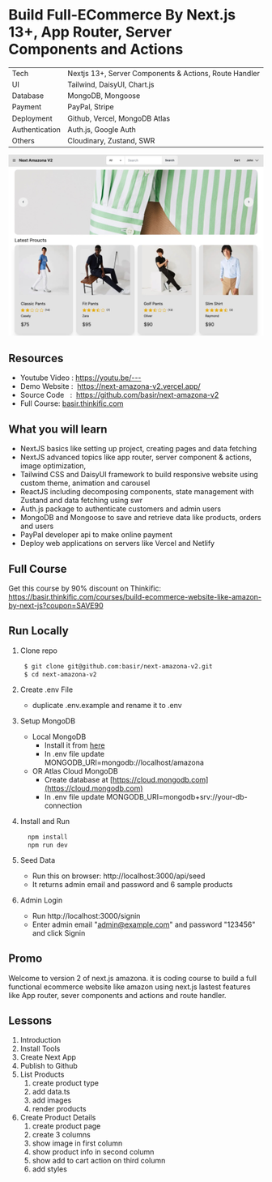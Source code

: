 # Build Full-ECommerce By Next.js 13+, App Router, Server Components and Actions

|                |                                                        |
| -------------- | ------------------------------------------------------ |
| Tech           | Nextjs 13+, Server Components & Actions, Route Handler |
| UI             | Tailwind, DaisyUI, Chart.js                            |
| Database       | MongoDB, Mongoose                                      |
| Payment        | PayPal, Stripe                                         |
| Deployment     | Github, Vercel, MongoDB Atlas                          |
| Authentication | Auth.js, Google Auth                                   |
| Others         | Cloudinary, Zustand, SWR                               |

![Mauzo](/public/app.jpg)

## Resources

- Youtube Video : https://youtu.be/---
- Demo Website :  https://next-amazona-v2.vercel.app/
- Source Code   :  https://github.com/basir/next-amazona-v2
- Full Course: [basir.thinkific.com](https://basir.thinkific.com/courses/build-ecommerce-website-like-amazon-by-next-js?coupon=SAVE90)

## What you will learn

- NextJS basics like setting up project, creating pages and data fetching
- NextJS advanced topics like app router, server component & actions, image optimization,
- Tailwind CSS and DaisyUI framework to build responsive website using custom theme, animation and carousel
- ReactJS including decomposing components, state management with Zustand and data fetching using swr
- Auth.js package to authenticate customers and admin users
- MongoDB and Mongoose to save and retrieve data like products, orders and users
- PayPal developer api to make online payment
- Deploy web applications on servers like Vercel and Netlify

## Full Course

Get this course by 90% discount on Thinkific:
https://basir.thinkific.com/courses/build-ecommerce-website-like-amazon-by-next-js?coupon=SAVE90

## Run Locally

1. Clone repo

   ```shell
    $ git clone git@github.com:basir/next-amazona-v2.git
    $ cd next-amazona-v2
   ```

2. Create .env File

   - duplicate .env.example and rename it to .env

3. Setup MongoDB

   - Local MongoDB
     - Install it from [here](https://www.mongodb.com/try/download/community)
     - In .env file update MONGODB_URI=mongodb://localhost/amazona
   - OR Atlas Cloud MongoDB
     - Create database at [https://cloud.mongodb.com](https://cloud.mongodb.com)
     - In .env file update MONGODB_URI=mongodb+srv://your-db-connection

4. Install and Run

   ```shell
     npm install
     npm run dev
   ```

5. Seed Data

   - Run this on browser: http://localhost:3000/api/seed
   - It returns admin email and password and 6 sample products

6. Admin Login

   - Run http://localhost:3000/signin
   - Enter admin email "admin@example.com" and password "123456" and click Signin

## Promo

Welcome to version 2 of next.js amazona. it is coding course to build a full functional ecommerce website like amazon using next.js lastest features like App router, sever components and actions and route handler.

## Lessons

1. Introduction
2. Install Tools
3. Create Next App
4. Publish to Github
5. List Products
   1. create product type
   2. add data.ts
   3. add images
   4. render products
6. Create Product Details
   1. create product page
   2. create 3 columns
   3. show image in first column
   4. show product info in second column
   5. show add to cart action on third column
   6. add styles
